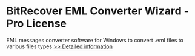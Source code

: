 # BitRecover EML Converter Wizard - Pro License
EML messages converter software for Windows to convert .eml files to various files types
[>> Detailed information](https://secure.shareit.com/shareit/product.html?productid=300785388&affiliateid=200057808)
